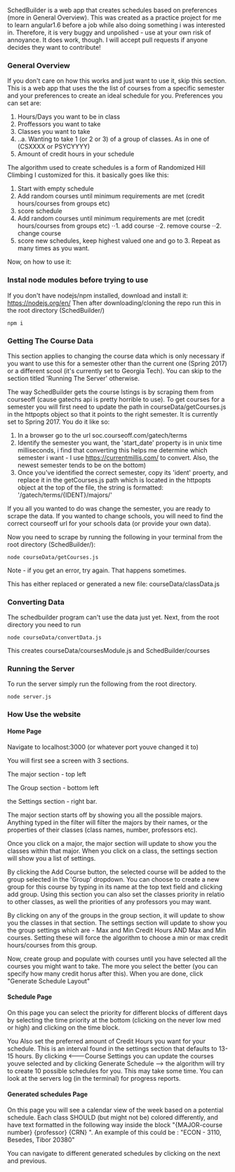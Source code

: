 SchedBuilder is a web app that creates schedules based on preferences (more in General Overview). This was created as a practice project for me to learn angular1.6 before a job while also doing something i was interested in. Therefore, it is very buggy and unpolished - use at your own risk of annoyance. It does work, though.
I will accept pull requests if anyone decides they want to contribute! 

### General Overview
If you don't care on how this works and just want to use it, skip this section.
This is a web app that uses the the list of courses from a specific semester  and your preferences to create an ideal schedule for you. Preferences you can set are:
1. Hours/Days you want to be in class
2. Proffessors you want to take
3. Classes you want to take
3. ..a. Wanting to take 1 (or 2 or 3) of a group of classes. As in one of (CSXXXX or PSYCYYYY)
4. Amount of credit hours in your schedule

The algorithm used to create schedules is a form of Randomized Hill Climbing I customized for this. it basically goes like this:
1. Start with empty schedule
2. Add random courses until minimum requirements are met (credit hours/courses from groups etc)
3. score schedule
4. Add random courses until minimum requirements are met (credit hours/courses from groups etc)
⋅⋅1. add course
⋅⋅2. remove course
⋅⋅2. change course
5. score new schedules, keep highest valued one and go to 3. Repeat as many times as you want.


Now, on how to use it:
### Instal node modules before trying to use
If you don't have nodejs/npm installed, download and install it: https://nodejs.org/en/ 
Then after downloading/cloning the repo run this in the root directory (SchedBuilder/) 
```
npm i
```


### Getting The Course Data
This section applies to changing the course data which is only necessary if you want to use this for a semester other than the current one (Spring 2017) or a different scool (it's currently set to Georgia Tech). You can skip to the section titled 'Running The Server' otherwise.

The way SchedBuilder gets the course lstings is by scraping them from courseoff (cause gatechs api is pretty horrible to use). To get courses for a semester you will first need to update the path in courseData/getCourses.js in the httpopts object so that it points to the right semester. It is currently set to Spring 2017. You do it like so:
1. In a browser go to the url soc.courseoff.com/gatech/terms
2. Identify the semester you want, the 'start_date' property is in unix time milliseconds, i find that converting this helps me determine which semester i want - I use https://currentmillis.com/ to convert. Also, the newest semester tends to be on the bottom)
3. Once you've identified the correct semester, copy its 'ident' proerty, and replace it in the getCourses.js path which is located in the httpopts object at the top of the file, the string is formatted: '/gatech/terms/{IDENT}/majors/'

If you all you wanted to do was change the semester, you are ready to scrape the data. If you wanted to change schools, you will need to find the correct courseoff url for your schools data (or provide your own data).

Now you need to scrape by running the following in your terminal from the root directory (SchedBuilder/):
```
node courseData/getCourses.js
```
Note - if you get an error, try again. That happens sometimes.

This has either replaced or generated a new file: courseData/classData.js

### Converting Data
The schedbuilder program can't use the data just yet. Next, from the root directory you need to run
```
node courseData/convertData.js
```
This creates courseData/coursesModule.js and SchedBuilder/courses

### Running the Server
To run the server simply run the following from the root directory. 
```
node server.js
```

### How Use the website
#### Home Page 
Navigate to localhost:3000 (or whatever port youve changed it to)

You will first see a screen with 3 sections. 

The major section - top left

The Group section - bottom left

the Settings section - right bar.


The major section starts off by showing you all the possible majors. Anything typed in the filter will filter the majors by their names, or the properties of their classes (class names, number, professors etc). 

Once you click on a major, the major section will update to show you the classes within that major. When you click on a class, the settings section will show you a list of settings.

By clicking the Add Course button, the selected course will be added to the group selected in the 'Group' dropdown. You can choose to create a new group for this course by typing in its name at the top text field and clicking add group.
Using this section you can also set the classes priority in relatio to other classes, as well the priorities of any professors you may want. 


By clicking on any of the groups in the group section, it will update to show you the classes in that section. The settings section will update to show you the group settings which are - Max and Min Credit Hours AND Max and Min courses. Setting these will force the algorithm to choose a min or max credit hours/courses from this group.


Now, create group and populate with courses until you have selected all the courses you might want to take. The more you select the better (you can specify how many credit horus after this). When you are done, click "Generate Schedule Layout"


#### Schedule Page
On this page you can select the priority for different blocks of different days by selecting the time priority at the bottom (clicking on the never low med or high) and clicking on the time block.

You Also set the preferred amount of Credit Hours you want for your schedule. This is an interval found in the settings section that defaults to 13-15 hours.
By clicking  <---Course Settings you can update the courses youve selected and by clicking Generate Schedule --> the algorithm will try to create 10 possible schedules for you. This may take some time. You can look at the servers log (in the terminal) for progress reports.


#### Generated schedules Page
On this page you will see a calendar view of the week based on a potential schedule. Each class SHOULD (but might not be) colored differently, and have text formatted in the following way inside the block "{MAJOR-course number} {professor} {CRN} ". An example of this could be : "ECON - 3110, Besedes, Tibor 20380"

You can navigate to different generated schedules by clicking on the next and previous. 
